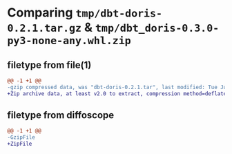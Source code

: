 # Comparing `tmp/dbt-doris-0.2.1.tar.gz` & `tmp/dbt_doris-0.3.0-py3-none-any.whl.zip`

## filetype from file(1)

```diff
@@ -1 +1 @@
-gzip compressed data, was "dbt-doris-0.2.1.tar", last modified: Tue Jun  6 10:58:29 2023, max compression
+Zip archive data, at least v2.0 to extract, compression method=deflate
```

## filetype from diffoscope

```diff
@@ -1 +1 @@
-GzipFile
+ZipFile
```

